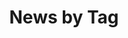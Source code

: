 ---
title: "News by Tag"
permalink: /tags/
layout: tags
author_profile: false
sidebar:
  - nav: news
---